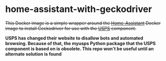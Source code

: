 # home-assistant-with-geckodriver

~~This Docker image is a simple wrapper around the [Home-Assistant](https://www.home-assistant.io/) Docker image to install Geckodriver for use with the [USPS](https://www.home-assistant.io/components/usps/) component.~~

**USPS has changed their website to disallow bots and automated browsing. Because of that, the myusps Python package that the USPS component is based on is obsolete. This repo won't be useful until an alternate solution is found**
